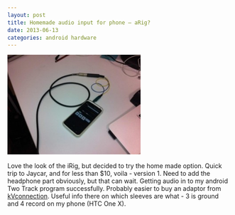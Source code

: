 ```yaml
---
layout: post
title: Homemade audio input for phone – aRig?
date: 2013-06-13
categories: android hardware
---
```


![homemade irig pic](../assets/arig2-300x224.jpg)

Love the look of the iRig, but decided to try the home made option. Quick trip to Jaycar, and for less than $10, voila - version 1. Need to add the headphone part obviously, but that can wait. Getting audio in to my android Two Track program successfully. Probably easier to buy an adaptor from [kVconnection](https://www.kvconnection.com/Articles.asp?ID=165). Useful info there on which sleeves are what - 3 is ground and 4 record on my phone (HTC One X).
